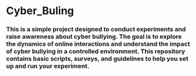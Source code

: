 # Cyber_Buling
### This is a simple project designed to conduct experiments and raise awareness about cyber bullying. The goal is to explore the dynamics of online interactions and understand the impact of cyber bullying in a controlled environment. This repository contains basic scripts, surveys, and guidelines to help you set up and run your experiment.

